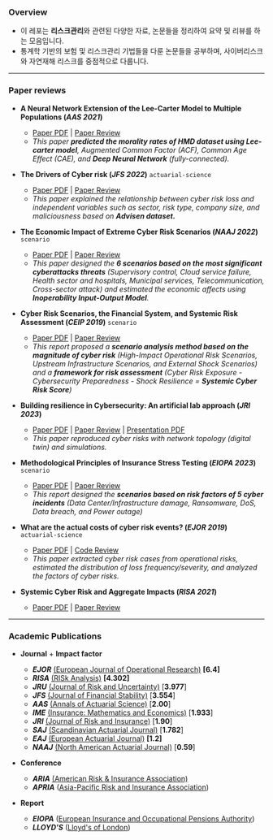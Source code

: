 ### Overview

- 이 레포는 **리스크관리**와 관련된 다양한 자료, 논문들을 정리하여 요약 및 리뷰를 하는 모음입니다.
- 통계학 기반의 보험 및 리스크관리 기법들을 다룬 논문들을 공부하며, 사이버리스크와 자연재해 리스크를 중점적으로 다룹니다.

---

### Paper reviews


- **A Neural Network Extension of the Lee-Carter Model to Multiple Populations (*AAS 2021*)**
  - [Paper PDF](./Paper/Richman_AAS_2021.pdf) | [Paper Review](./Review/Richman_AAS_2021.md)
  - *This paper **predicted the morality rates of HMD dataset using Lee-carter model**, Augmented Common Factor (ACF), Common Age Effect (CAE),  and **Deep Neural Network** (fully-connected).*
- **The Drivers of Cyber risk (*JFS 2022*)** `actuarial-science`
  - [Paper PDF](./Paper/Aldasoro_JFS_2022.pdf) | [Paper Review](./Review/Aldasoro_et_al_JRS_2022.md)
  - *This paper explained the relationship between cyber risk loss and independent variables such as sector, risk type, company size, and maliciousness based on **Advisen dataset.***
- **The Economic Impact of Extreme Cyber Risk Scenarios (*NAAJ 2022*)** `scenario`
  - [Paper PDF](./Paper/Eling_NAAJ_2022.pdf) | [Paper Review](./Review/Eling_NAAJ_2022.md)
  - *This paper designed the **6 scenarios based on the most significant cyberattacks threats** (Supervisory control, Cloud service failure, Health sector and hospitals, Municipal services, Telecommunication, Cross-sector attack) and estimated the economic affects using **Inoperability Input-Output Model**.*
- **Cyber Risk Scenarios, the Financial System, and Systemic Risk Assessment (*CEIP 2019*)** `scenario`
  - [Paper PDF](./Paper/Kaffenberger_et_al_2019.pdf) | [Paper Review](./Review/Kaffenberger_et_al_2019.md) 
  - *This report proposed a **scenario analysis method based on the magnitude of cyber risk** (High-Impact Operational Risk Scenarios, Upstream Infrastructure Scenarios, and External Shock Scenarios) and a **framework for risk assessment** (Cyber Risk Exposure - Cybersecurity Preparedness - Shock Resilience = **Systemic Cyber Risk Score**)* 
- **Building resilience in Cybersecurity: An artificial lab approach (*JRI 2023*)**
  - [Paper PDF](./Paper/Awiszus_et_al_JRI_2023.pdf) | [Paper Review](./Review/Awiszus_et_al_JRI_2023.md) | [Presentation PDF](./Presentation/Seminar_20240125.pdf)
  - *This paper reproduced cyber risks with network topology (digital twin) and simulations.*
- **Methodological Principles of Insurance Stress Testing (*EIOPA 2023*)** `scenario`
  - [Paper PDF](./Paper/Eiopa_2023.pdf) | [Paper Review](./Review/Eiopa_2023.md) 
  - *This report designed the **scenarios based on risk factors of 5 cyber incidents** (Data Center/Infrastructure damage, Ransomware, DoS, Data breach, and Power outage)*
- **What are the actual costs of cyber risk events? (*EJOR 2019*)** `actuarial-science`
  - [Paper PDF](./Paper/Eling_EJOR_2019.pdf) | [Code Review](./Code/Eling_et_al_EJOR_2019.r) 
  - *This paper extracted cyber risk cases from operational risks, estimated the distribution of loss frequency/severity, and analyzed the factors of cyber risks.*
- **Systemic Cyber Risk and Aggregate Impacts (*RISA 2021*)**

  - [Paper PDF]() | [Paper Review](./Review/Welburn_RISA_2021.md)

---

### Academic Publications


- **Journal** + **Impact factor**
  - ***EJOR*** [(European Journal of Operational Research)](https://www.sciencedirect.com/journal/european-journal-of-operational-research) **[6.4]**
  - ***RISA*** [(RISk Analysis)](https://onlinelibrary.wiley.com/journal/15396924) **[4.302]**
  - ***JRU*** [(Journal of Risk and Uncertainty)](https://www.springer.com/journal/11166) [**3.977**]
  - ***JFS*** [(Journal of Financial Stability)](https://www.sciencedirect.com/journal/journal-of-financial-stability) [**3.554**]
  - ***AAS*** [(Annals of Actuarial Science)](https://www.cambridge.org/core/journals/annals-of-actuarial-science) [**2.00**]
  - ***IME*** [(Insurance: Mathematics and Economics)]() [**1.933**]
  - ***JRI*** [(Journal of Risk and Insurance)](https://onlinelibrary.wiley.com/journal/15396975) [**1.90**]
  - ***SAJ*** [(Scandinavian Actuarial Journal)](https://www.tandfonline.com/toc/sact20/current) [**1.782**]
  - ***EAJ*** [(European Actuarial Journal)](https://link.springer.com/journal/13385) **[1.2]**
  - ***NAAJ*** [(North American Actuarial Journal)](https://www.tandfonline.com/toc/uaaj20/current) [**0.59**]
- **Conference**
  - ***ARIA*** [(American Risk & Insurance Association)](https://www.aria.org/)
  - ***APRIA*** ([Asia-Pacific Risk and Insurance Association](https://www.apria.org/))
- **Report**

  - ***EIOPA*** ([European Insurance and Occupational Pensions Authority](https://www.eiopa.europa.eu/index_en))
  - ***LLOYD'S*** ([Lloyd's of London](https://www.lloyds.com/news-and-insights/risk-reports))

